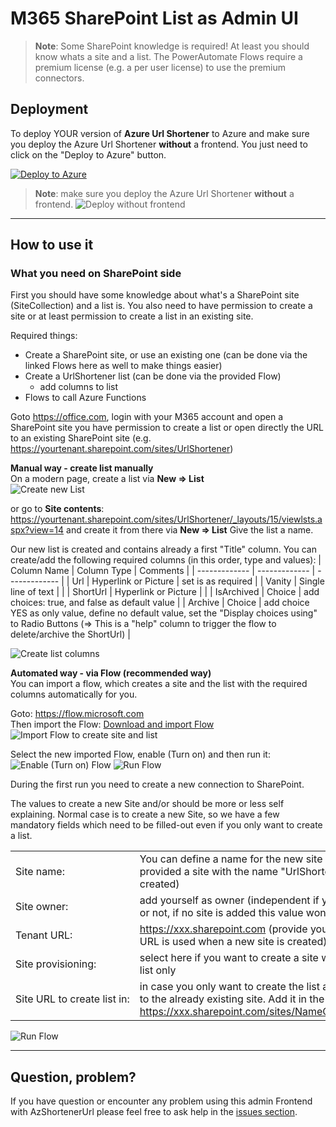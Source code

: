 # M365 SharePoint List as Admin UI
> **Note**: Some SharePoint knowledge is required! At least you should know whats a site and a list.
> The PowerAutomate Flows require a premium license (e.g. a per user license) to use the premium connectors.

## Deployment

To deploy YOUR version of **Azure Url Shortener** to Azure and make sure you deploy the Azure Url Shortener __without__ a frontend.
You just need to click on the "Deploy to Azure" button.

[![Deploy to Azure](https://img.shields.io/badge/Deploy%20To-Azure-blue?logo=microsoft-azure)](https://portal.azure.com/?WT.mc_id=urlshortener-github-frbouche#create/Microsoft.Template/uri/https%3A%2F%2Fraw.githubusercontent.com%2FFBoucher%2FAzUrlShortener%2Fmaster%2Fdeployment%2FazureDeploy.json)

> **Note**: make sure you deploy the Azure Url Shortener __without__ a frontend.
![Deploy without frontend](medias/Deploy_AzureUrlShortener_without_Frontend.jpg)


---


## How to use it

### What you need on SharePoint side
First you should have some knowledge about what's a SharePoint site (SiteCollection) and a list is. You also need to have permission to create a site or at least permission to create a list in an existing site.

Required things:
- Create a SharePoint site, or use an existing one (can be done via the linked Flows here as well to make things easier)
- Create a UrlShortener list (can be done via the provided Flow)
    - add columns to list
- Flows to call Azure Functions


Goto https://office.com, login with your M365 account and open a SharePoint site you have permission to create a list or open directly the URL to an existing SharePoint site (e.g. https://yourtenant.sharepoint.com/sites/UrlShortener)  


**Manual way - create list manually**  
On a modern page, create a list via **New => List**  
![Create new List](medias/CreateNewList.jpg)

or go to **Site contents**: https://yourtenant.sharepoint.com/sites/UrlShortener/_layouts/15/viewlsts.aspx?view=14 and create it from there via **New => List**
Give the list a name.

Our new list is created and contains already a first "Title" column. You can create/add the following required columns (in this order, type and values):
| Column Name   | Column Type | Comments |
| ------------- | ------------- | -------------  |
| Url           | Hyperlink or Picture | set is as required   |
| Vanity        | Single line of text |   |
| ShortUrl      | Hyperlink or Picture |   |
| IsArchived    | Choice  | add choices: true, and false as default value  |
| Archive       | Choice  | add choice YES as only value, define no default value, set the "Display choices using" to Radio Buttons (=> This is a "help" column to trigger the flow to delete/archive the ShortUrl) |

![Create list columns](medias/Create_ListColumns.jpg)



**Automated way - via Flow (recommended way)**  
You can import a flow, which creates a site and the list with the required columns automatically for you.

Goto: https://flow.microsoft.com  
Then import the Flow: [Download and import Flow](src/[AzUrlShortener]-ProvisionSharePointsitewithlistorlistonly_20200716223631.zip)
![Import Flow to create site and list](medias/Import_PowerAutomate_Flow.jpg)

Select the new imported Flow, enable (Turn on) and then run it:  
![Enable (Turn on) Flow](medias/EnableFlow.jpg) 
![Run Flow](medias/Run_flow_site_provisioning.jpg) 

During the first run you need to create a new connection to SharePoint.

The values to create a new Site and/or should be more or less self explaining. Normal case is to create a new Site, so we have a few mandatory fields which need to be filled-out even if you only want to create a list.  

| | |   
| ------------- | ------------- |
| Site name: | You can define a name for the new site (if no name is provided a site with the name "UrlShortener" will be created) |  
| Site owner: | add yourself as owner (independent if you create a site or not, if no site is added this value won't be used) |  
| Tenant URL: | https://xxx.sharepoint.com (provide your tenant URL, this URL is used when a new site is created) |  
| Site provisioning: | select here if you want to create a site with the list or the list only |
| Site URL to create list in: | in case you only want to create the list add here the URL to the already existing site. Add it in the form https://xxx.sharepoint.com/sites/NameOfYourExistingSite |

![Run Flow](medias/RunFlow_to_create_site_and_or_list.jpg) 


---


## Question, problem?

If you have question or encounter any problem using this admin Frontend with AzShortenerUrl please feel free to ask help in the [issues section](https://github.com/FBoucher/AzUrlShortener/issues).


[adminBlazorWebsite_Url_list]: medias/adminBlazorWebsite_Url_list.png
[adminBlazorWebsite_Add_Url]: medias/adminBlazorWebsite_Add_Url.png
[portalConfig]: medias/portalConfig.png
